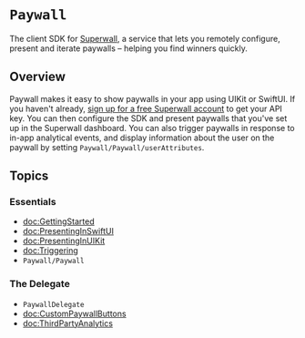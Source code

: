 # ``Paywall``

The client SDK for [Superwall](https://superwall.com), a service that lets you remotely configure, present and iterate paywalls – helping you find winners quickly.

## Overview

Paywall makes it easy to show paywalls in your app using UIKit or SwiftUI. If you haven't already, [sign up for a free Superwall account](https://superwall.com/sign-up) to get your API key. You can then configure the SDK and present paywalls that you've set up in the Superwall dashboard. You can also trigger paywalls in response to in-app analytical events, and display information about the user on the paywall by setting ``Paywall/Paywall/userAttributes``.

## Topics

### Essentials

- <doc:GettingStarted>
- <doc:PresentingInSwiftUI>
- <doc:PresentingInUIKit>
- <doc:Triggering>
- ``Paywall/Paywall``

### The Delegate
- ``PaywallDelegate``
- <doc:CustomPaywallButtons>
- <doc:ThirdPartyAnalytics>
